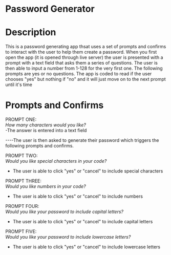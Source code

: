 # Password Generator


# Description

This is a password generating app thsat uses a set of prompts and confirms to interact with the user to help them create a password. When you first open the app (it is opened through live server) the user is presented with a prompt with a text field that asks them a series of questions. The user is then able to input a number from 1-128 for the very first one. The following prompts are yes or no questions. The app is coded to read if the user chooses "yes" but nothing if "no" and it will just move on to the next prompt until it's time


# Prompts and Confirms

PROMPT ONE: <br>
*How many characters would you like?* <br>
-The answer is entered into a text field

----The user is then asked to generate their password which triggers the following prompts and confirms.

PROMPT TWO: <br>
*Would you like special characters in your code?* <br>
- The user is able to click "yes" or "cancel" to include special characters

PROMPT THREE: <br>
*Would you like numbers in your code?* <br>
- The user is able to click "yes" or "cancel" to include numbers

PROMPT FOUR: <br>
*Would you like your password to include capital letters?* <br>
- The user is able to click "yes" or "cancel" to include capital letters

PROMPT FIVE: <br>
*Would you like your password to include lowercase letters?* <br>
- The user is able to click "yes" or "cancel" to include lowercase letters


